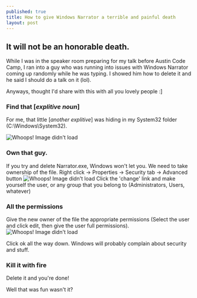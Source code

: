 ```yaml
---
published: true
title: How to give Windows Narrator a terrible and painful death
layout: post
---
```


## It will not be an honorable death.

While I was in the speaker room preparing for my talk before Austin Code Camp, I ran into a guy who was running into issues with Windows Narrator coming up randomly while he was typing. I showed him how to delete it and he said I should do a talk on it (lol).

Anyways, thought I'd share with this with all you lovely people :]

### Find that [*explitive noun*]
For me, that little [*another explitive*] was hiding in my System32 folder (C:\Windows\System32).

![Whoops! Image didn't load](https://lh5.googleusercontent.com/ZR8wfBengw2SgFB-gBkIH7v5i9KzrMP8pgT5n0PZmANIE8QzBT14ithEMKZ7eiybWw=w1828-h808)

### Own that guy.
If you try and delete Narrator.exe, Windows won't let you. We need to take ownership of the file.
Right click -> Properties -> Security tab -> Advanced button
![Whoops! Image didn't load](https://lh6.googleusercontent.com/vEr53nXXCv8i6k3FrztCcF7ew7jgTIuH1Kr_3N5nKQ8ggNKKO-NZPQ6LtR4oSvyNIg=w1828-h808)
Click the 'change' link and make yourself the user, or any group that you belong to (Administrators, Users, whatever)

### All the permissions
Give the new owner of the file the appropriate permissions (Select the user and click edit, then give the user full permissions).
![Whoops! Image didn't load](https://lh5.googleusercontent.com/R4FVmyjh_TT6rtZ3tRkhE9xoc3ClR8bRR-v6947xfHk-MCjpCGnCRL85b8YCEvkeaQ=w1828-h808)

Click ok all the way down. Windows will probably complain about security and stuff. 

### Kill it with fire
Delete it and you're done!

Well that was fun wasn't it?